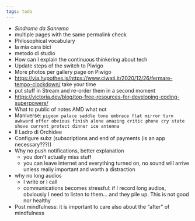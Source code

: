 ```yaml
---
tags: todo
---
```

- *Sindrome da Sanremo*
- multiple pages with the same permalink check
- Philosophical vocabulary
- la mia cara bici
- metodo di studio
- How can I explain the continuous thinkering about tech
- Update steps of the switch to Piwigo
- More photos per gallery page on Piwigo
- https://via.hypothes.is/https://www.ciwati.it/2020/12/26/fermare-tempo-clockdown/ take your time
- put stuff in Stream and re-order them in a second moment
- https://victoria.dev/blog/top-free-resources-for-developing-coding-superpowers/
- What to public of notes AMD what not
- Maniverse: `pigeon palace saddle tone embrace flat mirror turn awkward offer obvious finish alone amazing critic phone cry state shove current protect dinner ice antenna`
- Il Ladro di Orchidee
- Configure subz (subscriptions and end of payments (is an app necessary???))
- Why no push notifications, better explanation
	- you don't actually miss stuff
	- you can leave internet and everything turned on, no sound will arrive unless really important and worth a distraction
- why no long audios
	- I write or I call
	- communications becomes stressful: if I record long audios, obviously I need to listen to them… and they pile up. This is not good nor healthy
- Post mindfulness: it is important to care also about the “after” of mindfulness
